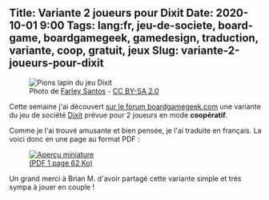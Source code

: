 Title: Variante 2 joueurs pour Dixit
Date: 2020-10-01 9:00
Tags: lang:fr, jeu-de-societe, board-game, boardgamegeek, gamedesign, traduction, variante, coop, gratuit, jeux
Slug: variante-2-joueurs-pour-dixit
---

<figure>
  <img alt="Pions lapin du jeu Dixit" src="images/2020/10/dixit-bunnies.jpg">
  <figcaption>Photo de <a href="https://www.flickr.com/photos/farusantos/19610391093">Farley Santos</a>
  - <a href="https://creativecommons.org/licenses/by-sa/2.0/">CC BY-SA 2.0</a></figcaption>
</figure>

Cette semaine j'ai découvert [sur le forum boardgamegeek.com](https://boardgamegeek.com/thread/676496/2-player-co-op-dixit-variant) une variante du jeu de société [Dixit]()
prévue pour 2 joueurs en mode **coopératif**.

Comme je l'ai trouvé amusante et bien pensée, je l'ai traduite en français.
La voici donc en une page au format PDF :

<a href="images/2020/10/Dixit-2-players-FR.pdf">
  <figure>
    <img alt="Aperçu miniature" src="images/2020/10/Dixit-2players-variant-miniature.png">
    <figcaption>(PDF 1 page 62 Ko)</figcaption>
  </figure>
</a>

Un grand merci à Brian M. d'avoir partagé cette variante simple et très sympa à jouer en couple !
